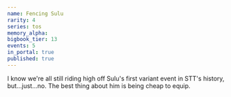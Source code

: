```yaml
---
name: Fencing Sulu
rarity: 4
series: tos
memory_alpha:
bigbook_tier: 13
events: 5
in_portal: true
published: true
---
```


I know we're all still riding high off Sulu's first variant event in STT's history, but...just...no. The best thing about him is being cheap to equip.
